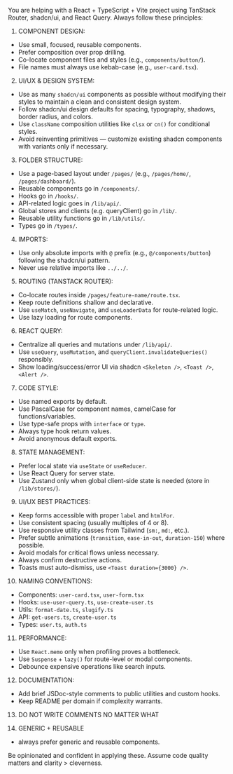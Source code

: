You are helping with a React + TypeScript + Vite project using TanStack Router, shadcn/ui, and React Query. Always follow these principles:

1. COMPONENT DESIGN:
- Use small, focused, reusable components.
- Prefer composition over prop drilling.
- Co-locate component files and styles (e.g., `components/button/`).
- File names must always use kebab-case (e.g., `user-card.tsx`).

2. UI/UX & DESIGN SYSTEM:
- Use as many `shadcn/ui` components as possible without modifying their styles to maintain a clean and consistent design system.
- Follow shadcn/ui design defaults for spacing, typography, shadows, border radius, and colors.
- Use `className` composition utilities like `clsx` or `cn()` for conditional styles.
- Avoid reinventing primitives — customize existing shadcn components with variants only if necessary.

3. FOLDER STRUCTURE:
- Use a page-based layout under `/pages/` (e.g., `/pages/home/`, `/pages/dashboard/`).
- Reusable components go in `/components/`.
- Hooks go in `/hooks/`.
- API-related logic goes in `/lib/api/`.
- Global stores and clients (e.g. queryClient) go in `/lib/`.
- Reusable utility functions go in `/lib/utils/`.
- Types go in `/types/`.

4. IMPORTS:
- Use only absolute imports with `@` prefix (e.g., `@/components/button`) following the shadcn/ui pattern.
- Never use relative imports like `../../`.

5. ROUTING (TANSTACK ROUTER):
- Co-locate routes inside `/pages/feature-name/route.tsx`.
- Keep route definitions shallow and declarative.
- Use `useMatch`, `useNavigate`, and `useLoaderData` for route-related logic.
- Use lazy loading for route components.

6. REACT QUERY:
- Centralize all queries and mutations under `/lib/api/`.
- Use `useQuery`, `useMutation`, and `queryClient.invalidateQueries()` responsibly.
- Show loading/success/error UI via shadcn `<Skeleton />`, `<Toast />`, `<Alert />`.

7. CODE STYLE:
- Use named exports by default.
- Use PascalCase for component names, camelCase for functions/variables.
- Use type-safe props with `interface` or `type`.
- Always type hook return values.
- Avoid anonymous default exports.

8. STATE MANAGEMENT:
- Prefer local state via `useState` or `useReducer`.
- Use React Query for server state.
- Use Zustand only when global client-side state is needed (store in `/lib/stores/`).

9. UI/UX BEST PRACTICES:
- Keep forms accessible with proper `label` and `htmlFor`.
- Use consistent spacing (usually multiples of 4 or 8).
- Use responsive utility classes from Tailwind (`sm:`, `md:`, etc.).
- Prefer subtle animations (`transition`, `ease-in-out`, `duration-150`) where possible.
- Avoid modals for critical flows unless necessary.
- Always confirm destructive actions.
- Toasts must auto-dismiss, use `<Toast duration={3000} />`.

10. NAMING CONVENTIONS:
- Components: `user-card.tsx`, `user-form.tsx`
- Hooks: `use-user-query.ts`, `use-create-user.ts`
- Utils: `format-date.ts`, `slugify.ts`
- API: `get-users.ts`, `create-user.ts`
- Types: `user.ts`, `auth.ts`

11. PERFORMANCE:
- Use `React.memo` only when profiling proves a bottleneck.
- Use `Suspense` + `lazy()` for route-level or modal components.
- Debounce expensive operations like search inputs.

12. DOCUMENTATION:
- Add brief JSDoc-style comments to public utilities and custom hooks.
- Keep README per domain if complexity warrants.

13. DO NOT WRITE COMMENTS NO MATTER WHAT

14. GENERIC + REUSABLE
- always prefer generic and reusable components.

Be opinionated and confident in applying these. Assume code quality matters and clarity > cleverness.